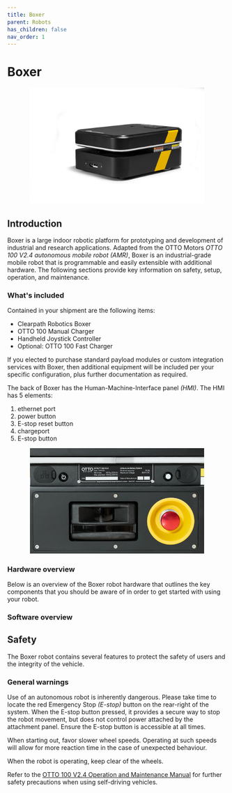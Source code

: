 ```yaml
---
title: Boxer
parent: Robots
has_children: false
nav_order: 1
---
```


# Boxer

<center>
  <img src="../../assets/images/robot_boxer_1.png" width="400"/>
</center>

## Introduction

Boxer is a large indoor robotic platform for prototyping and development of industrial and research applications. 
Adapted from the OTTO Motors _OTTO 100 V2.4 autonomous mobile robot (AMR)_, 
Boxer is an industrial-grade mobile robot that is programmable and easily extensible with additional hardware.
The following sections provide key information on safety, setup, operation, and maintenance.

### What's included

Contained in your shipment are the following items:

-   Clearpath Robotics Boxer
-   OTTO 100 Manual Charger
-   Handheld Joystick Controller
-   Optional: OTTO 100 Fast Charger

If you elected to purchase standard payload modules or custom integration services with Boxer, 
then additional equipment will be included per your specific configuration, plus further documentation as required.

The back of Boxer has the Human-Machine-Interface panel _(HMI)_.
The HMI has 5 elements: 

1.  ethernet port
2.  power button
3.  E-stop reset button
4.  chargeport
5.  E-stop button

<center>
  <img src="/assets/images/robot_boxer_2.png" width="400"/>
</center>

### Hardware overview

Below is an overview of the Boxer robot hardware that outlines the key components that you should be aware of in order to get started with using your robot. 

### Software overview

## Safety

The Boxer robot contains several features to protect the safety of users and the integrity of the vehicle.

### General warnings

Use of an autonomous robot is inherently dangerous. 
Please take time to locate the red Emergency Stop _(E-stop)_ button on the rear-right of the system. 
When the E-stop button pressed, it provides a secure way to stop the robot movement, but does not control power attached by the attachment panel. 
Ensure the E-stop button is accessible at all times.

When starting out, favor slower wheel speeds. 
Operating at such speeds will allow for more reaction time in the case of unexpected behaviour. 

When the robot is operating, keep clear of the wheels. 

Refer to the [OTTO 100 V2.4 Operation and Maintenance Manual](https://help.ottomotors.com/docs/robots/otto-100-v2-4?preview=/53683025/99909709/OMM-000094-Operation%20and%20Maintenance%20Manual%20OTTO%20100%20V2.4_A.pdf) for further safety precautions when using self-driving vehicles.
